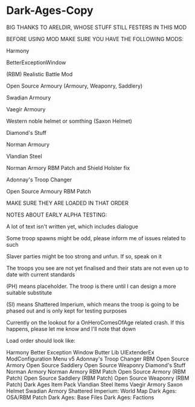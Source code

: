 # Dark-Ages-Copy
BIG THANKS TO ARELDIR, WHOSE STUFF STILL FESTERS IN THIS MOD

BEFORE USING MOD MAKE SURE YOU HAVE THE FOLLOWING MODS:

Harmony

BetterExceptionWindow

(RBM) Realistic Battle Mod

Open Source Armoury (Armoury, Weaponry, Saddlery)

Swadian Armoury

Vaegir Armoury

Western noble helmet or somthing (Saxon Helmet)

Diamond's Stuff

Norman Armoury

Vlandian Steel

Norman Armory RBM Patch and Shield Holster fix

Adonnay's Troop Changer

Open Source Armoury RBM Patch

MAKE SURE THEY ARE LOADED IN THAT ORDER

NOTES ABOUT EARLY ALPHA TESTING:

A lot of text isn't written yet, which includes dialogue

Some troop spawns might be odd, please inform me of issues related to such

Slaver parties might be too strong and unfun. If so, speak on it

The troops you see are not yet finalised and their stats are not even up to date with current standards

(PH) means placeholder. The troop is there until I can design a more suitable substitute

(SI) means Shattered Imperium, which means the troop is going to be phased out and is only kept for testing purposes

Currently on the lookout for a OnHeroComesOfAge related crash. If this happens, please let me know and I'll note that down

Load order should look like:

Harmony
Better Exception Window
Butter Lib
UIExtenderEx
ModConfiguration Menu v5
Adonnay's Troop Changer
RBM
Open Source Armory
Open Source Saddlery
Open Source Weaponry
Diamond's Stuff
Norman Armory
Norman Armory RBM Patch
Open Source Armory (RBM Patch)
Open Source Saddlery (RBM Patch)
Open Source Weaponry (RBM Patch)
Dark Ages Item Pack
Vlandian Steel Items
Vaegir Armory
Saxon Helmet
Swadian Armory
Shattered Imperium: World Map
Dark Ages: OSA/RBM Patch
Dark Ages: Base Files
Dark Ages: Factions
